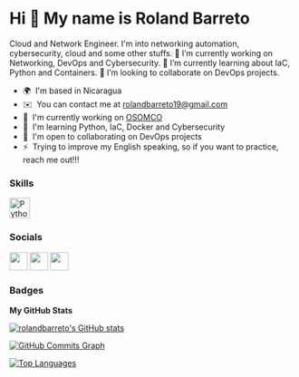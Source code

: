 Hi 👋 My name is Roland Barreto
===============================

Cloud and Network Engineer. I'm into networking automation, cybersecurity, cloud and some other stuffs. 🔭 I’m currently working on Networking, DevOps and Cybersecurity. 🌱 I’m currently learning about IaC, Python and Containers. 👯 I’m looking to collaborate on DevOps projects.

* 🌍  I'm based in Nicaragua
* ✉️  You can contact me at [rolandbarreto19@gmail.com](mailto:rolandbarreto19@gmail.com)
* 🚀  I'm currently working on [OSOMCO](http://osomco.com)
* 🧠  I'm learning Python, IaC, Docker and Cybersecurity
* 🤝  I'm open to collaborating on DevOps projects
* ⚡  Trying to improve my English speaking, so if you want to practice, reach me out!!!

### Skills

<p align="left">
<a href="https://www.python.org/" target="_blank" rel="noreferrer"><img src="https://raw.githubusercontent.com/danielcranney/readme-generator/main/public/icons/skills/python-colored.svg" width="36" height="36" alt="Python" /></a>
</p>


### Socials

<p align="left"> <a href="https://www.github.com/rolandbarreto" target="_blank" rel="noreferrer"><img src="https://raw.githubusercontent.com/danielcranney/readme-generator/main/public/icons/socials/github.svg" width="32" height="32" /></a> <a href="https://www.linkedin.com/in/rolandbarreto/" target="_blank" rel="noreferrer"><img src="https://raw.githubusercontent.com/danielcranney/readme-generator/main/public/icons/socials/linkedin.svg" width="32" height="32" /></a> <a href="https://www.twitter.com/Roland_Barreto" target="_blank" rel="noreferrer"><img src="https://raw.githubusercontent.com/danielcranney/readme-generator/main/public/icons/socials/twitter.svg" width="32" height="32" /></a></p>

### Badges

<b>My GitHub Stats</b>

<a href="http://www.github.com/rolandbarreto"><img src="https://github-readme-stats.vercel.app/api?username=rolandbarreto&show_icons=true&hide=&count_private=true&title_color=0891b2&text_color=ffffff&icon_color=0891b2&bg_color=1c1917&hide_border=true&show_icons=true" alt="rolandbarreto's GitHub stats" /></a>

<a href="http://www.github.com/rolandbarreto"><img src="https://activity-graph.herokuapp.com/graph?username=rolandbarreto&bg_color=1c1917&color=ffffff&line=0891b2&point=ffffff&area_color=1c1917&area=true&hide_border=true&custom_title=GitHub%20Commits%20Graph" alt="GitHub Commits Graph" /></a>

<a href="https://github.com/rolandbarreto" align="left"><img src="https://github-readme-stats.vercel.app/api/top-langs/?username=rolandbarreto&langs_count=10&title_color=0891b2&text_color=ffffff&icon_color=0891b2&bg_color=1c1917&hide_border=true&locale=en&custom_title=Top%20%Languages" alt="Top Languages" /></a>
